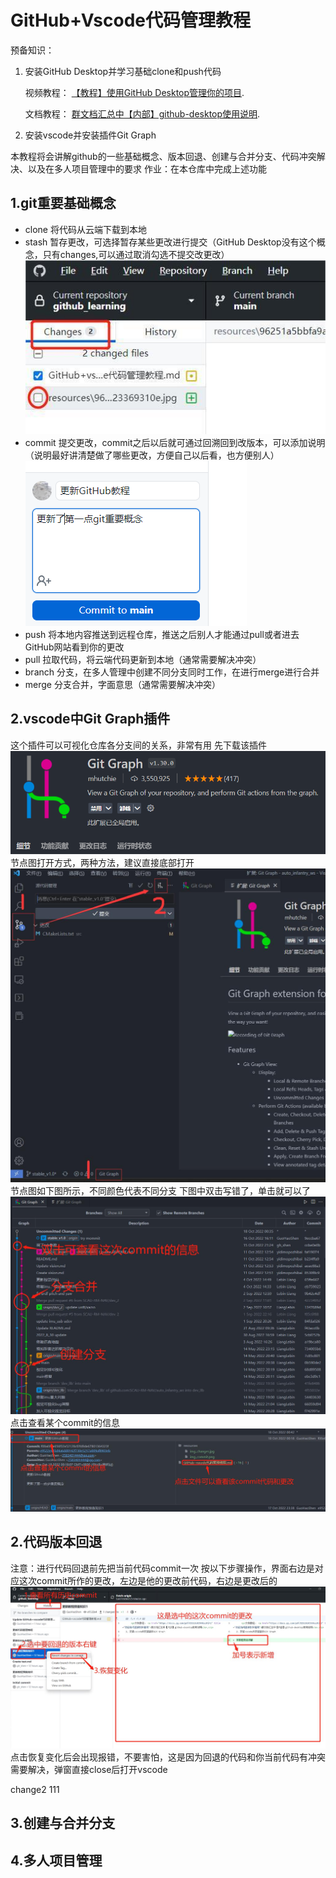 # GitHub+Vscode代码管理教程
预备知识：
1. 安装GitHub Desktop并学习基础clone和push代码
   <p>视频教程： <a href="https://www.bilibili.com/video/BV13W411U7HY/?share_source=weixin_web&share_times=1&vd_source=b91afc82e63b14bfbf720e51d03b61b0" title="欢迎访问逐浪软件官网">【教程】使用GitHub Desktop管理你的项目</a>.</p>
    <p>文档教程： <a href="https://docs.qq.com/pdf/DZE15UXJVVkxzRlF2" title="欢迎访问逐浪软件官网">群文档汇总中【内部】github-desktop使用说明</a>.</p>
2. 安装vscode并安装插件Git Graph

本教程将会讲解github的一些基础概念、版本回退、创建与合并分支、代码冲突解决、以及在多人项目管理中的要求
作业：在本仓库中完成上述功能

## 1.git重要基础概念
* clone   将代码从云端下载到本地
* stash   暂存更改，可选择暂存某些更改进行提交（GitHub Desktop没有这个概念，只有changes,可以通过取消勾选不提交改更改）
![图片](resources\img_changes.jpg)
* commit    提交更改，commit之后以后就可通过回溯回到改版本，可以添加说明（说明最好讲清楚做了哪些更改，方便自己以后看，也方便别人）
![图片](resources\img_commit.png)
* push  将本地内容推送到远程仓库，推送之后别人才能通过pull或者进去GitHub网站看到你的更改
* pull  拉取代码，将云端代码更新到本地（通常需要解决冲突）
* branch    分支，在多人管理中创建不同分支同时工作，在进行merge进行合并
* merge     分支合并，字面意思（通常需要解决冲突）

## 2.vscode中Git Graph插件
这个插件可以可视化仓库各分支间的关系，非常有用
先下载该插件![图片](resources\img_gitgraph.png)
节点图打开方式，两种方法，建议直接底部打开
![图片](resources\img_gitgraph2.jpg)
节点图如下图所示，不同颜色代表不同分支
下图中双击写错了，单击就可以了
![图片](resources\img_gitgraph3.jpg)
点击查看某个commit的信息
![图片](resources\img_gitgraph4.jpg)

## 2.代码版本回退
注意：进行代码回退前先把当前代码commit一次
按以下步骤操作，界面右边是对应这次commit所作的更改，左边是他的更改前代码，右边是更改后的
![图片](resources\img_revert1.jpg)
点击恢复变化后会出现报错，不要害怕，这是因为回退的代码和你当前代码有冲突需要解决，弹窗直接close后打开vscode

change2
111
## 3.创建与合并分支

## 4.多人项目管理

